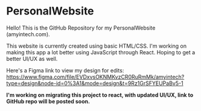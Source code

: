 # PersonalWebsite

Hello! This is the GitHub Repository for my PersonalWebsite (amyintech.com).

This website is currently created using basic HTML/CSS. I'm working on making this app a lot better using JavaScript through React. Hoping to get a better UI/UX as well.

Here's a Figma link to view my design for edits: https://www.figma.com/file/EVDxvsOKNMKvzCR0RuRmMk/amyintech?type=design&node-id=0%3A1&mode=design&t=9Rz1GrSFYEUPaBv5-1 

**I'm working on migrating this project to react, with updated UI/UX, link to GitHub repo will be posted soon.**
